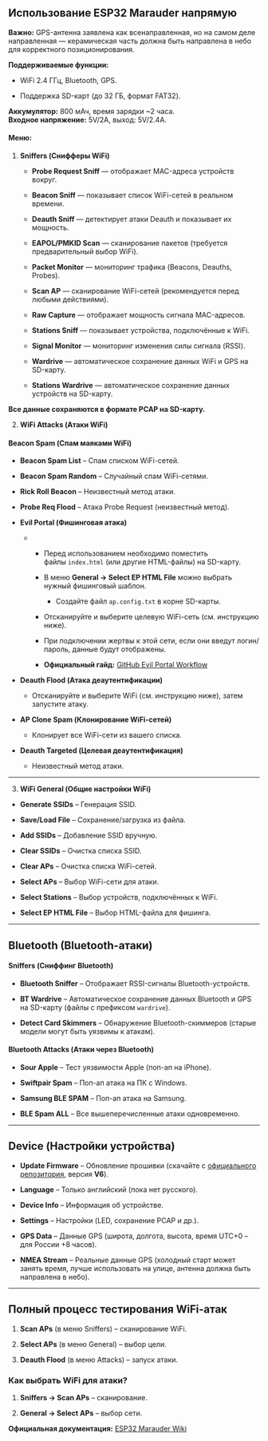 ## Использование ESP32 Marauder напрямую

**Важно:** GPS-антенна заявлена как всенаправленная, но на самом деле направленная — керамическая часть должна быть направлена в небо для корректного позиционирования.

**Поддерживаемые функции:**

- WiFi 2.4 ГГц, Bluetooth, GPS.

- Поддержка SD-карт (до 32 ГБ, формат FAT32).

**Аккумулятор:** 800 мАч, время зарядки ~2 часа.  
**Входное напряжение:** 5V/2A, выход: 5V/2.4A.

#### Меню:

1. **Sniffers (Снифферы WiFi)**
   
   - **Probe Request Sniff** — отображает MAC-адреса устройств вокруг.
   
   - **Beacon Sniff** — показывает список WiFi-сетей в реальном времени.
   
   - **Deauth Sniff** — детектирует атаки Deauth и показывает их мощность.
   
   - **EAPOL/PMKID Scan** — сканирование пакетов (требуется предварительный выбор WiFi).
   
   - **Packet Monitor** — мониторинг трафика (Beacons, Deauths, Probes).
   
   - **Scan AP** — сканирование WiFi-сетей (рекомендуется перед любыми действиями).
   
   - **Raw Capture** — отображает мощность сигнала MAC-адресов.
   
   - **Stations Sniff** — показывает устройства, подключённые к WiFi.
   
   - **Signal Monitor** — мониторинг изменения силы сигнала (RSSI).
   
   - **Wardrive** — автоматическое сохранение данных WiFi и GPS на SD-карту.
   
   - **Stations Wardrive** — автоматическое сохранение данных устройств на SD-карту.

**Все данные сохраняются в формате PCAP на SD-карту.**

2. **WiFi Attacks (Атаки WiFi)**

#### **Beacon Spam (Спам маяками WiFi)**

- **Beacon Spam List** – Спам списком WiFi-сетей.

- **Beacon Spam Random** – Случайный спам WiFi-сетями.

- **Rick Roll Beacon** – Неизвестный метод атаки.

- **Probe Req Flood** – Атака Probe Request (неизвестный метод).

- **Evil Portal (Фишинговая атака)**
  
  - - Перед использованием необходимо поместить файлы `index.html` (или другие HTML-файлы) на SD-карту.
    
    - В меню **General → Select EP HTML File** можно выбрать нужный фишинговый шаблон.
      
      - Создайте файл `ap.config.txt` в корне SD-карты.
    
    - Отсканируйте и выберите целевую WiFi-сеть (см. инструкцию ниже).
    
    - При подключении жертвы к этой сети, если они введут логин/пароль, данные будут отображены.
    
    - **Официальный гайд:** [GitHub Evil Portal Workflow](https://github.com/justcallmekoko/ESP32Marauder/wiki/evil-portal-workflow#using-configuration-file)

- **Deauth Flood (Атака деаутентификации)**
  
  - Отсканируйте и выберите WiFi (см. инструкцию ниже), затем запустите атаку.

- **AP Clone Spam (Клонирование WiFi-сетей)**
  
  - Клонирует все WiFi-сети из вашего списка.

- **Deauth Targeted (Целевая деаутентификация)**
  
  - Неизвестный метод атаки.

---

3. **WiFi General (Общие настройки WiFi)**
- **Generate SSIDs** – Генерация SSID.

- **Save/Load File** – Сохранение/загрузка из файла.

- **Add SSIDs** – Добавление SSID вручную.

- **Clear SSIDs** – Очистка списка SSID.

- **Clear APs** – Очистка списка WiFi-сетей.

- **Select APs** – Выбор WiFi-сети для атаки.

- **Select Stations** – Выбор устройств, подключённых к WiFi.

- **Select EP HTML File** – Выбор HTML-файла для фишинга.

---

## **Bluetooth (Bluetooth-атаки)**

#### **Sniffers (Сниффинг Bluetooth)**

- **Bluetooth Sniffer** – Отображает RSSI-сигналы Bluetooth-устройств.

- **BT Wardrive** – Автоматическое сохранение данных Bluetooth и GPS на SD-карту (файлы с префиксом `wardrive`).

- **Detect Card Skimmers** – Обнаружение Bluetooth-скиммеров (старые модели могут быть уязвимы к атакам).

#### **Bluetooth Attacks (Атаки через Bluetooth)**

- **Sour Apple** – Тест уязвимости Apple (поп-ап на iPhone).

- **Swiftpair Spam** – Поп-ап атака на ПК с Windows.

- **Samsung BLE SPAM** – Поп-ап атака на Samsung.

- **BLE Spam ALL** – Все вышеперечисленные атаки одновременно.

---

## **Device (Настройки устройства)**

- **Update Firmware** – Обновление прошивки (скачайте с [официального репозитория](https://github.com/justcallmekoko/ESP32Marauder/releases), версия **V6**).

- **Language** – Только английский (пока нет русского).

- **Device Info** – Информация об устройстве.

- **Settings** – Настройки (LED, сохранение PCAP и др.).

- **GPS Data** – Данные GPS (широта, долгота, высота, время UTC+0 – для России +8 часов).

- **NMEA Stream** – Реальные данные GPS (холодный старт может занять время, лучше использовать на улице, антенна должна быть направлена в небо).

---

## **Полный процесс тестирования WiFi-атак**

1. **Scan APs** (в меню Sniffers) – сканирование WiFi.

2. **Select APs** (в меню General) – выбор цели.

3. **Deauth Flood** (в меню Attacks) – запуск атаки.

### **Как выбрать WiFi для атаки?**

1. **Sniffers → Scan APs** – сканирование.

2. **General → Select APs** – выбор сети.

**Официальная документация:** [ESP32 Marauder Wiki](https://github.com/justcallmekoko/ESP32Marauder/wiki)
